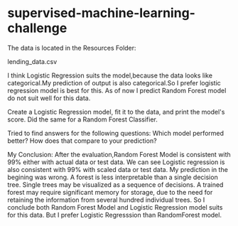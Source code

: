 # supervised-machine-learning-challenge

The data is located in the Resources Folder:

lending_data.csv

I think Logistic Regression suits the model,because the data looks like categorical.My prediction of output is also categorical.So I prefer logistic regression model is best for this. As of now I predict Random Forest model do not suit well for this data.

Create a Logistic Regression model, fit it to the data, and print the model's score. Did the same for a Random Forest Classifier.

Tried to find answers for the following questions:
Which model performed better?
How does that compare to your prediction? 

My Conclusion:
After the evaluation,Random Forest Model is consistent with 99% either with actual data or test data.
We can see Logistic regression is also consistent with 99% with scaled data or test data. My prediction in the begining was wrong.
A forest is less interpretable than a single decision tree. Single trees may be visualized as a sequence of decisions. 
A trained forest may require significant memory for storage, due to the need for retaining the information from several hundred individual trees. So I conclude both Random Forest Model and Logistic Regression model suits for this data.
But I prefer Logistic Regresssion than RandomForest model.
